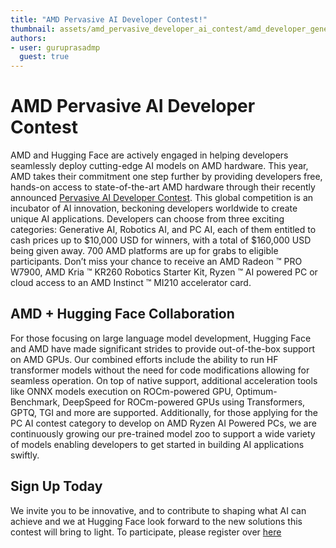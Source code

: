```yaml
---
title: "AMD Pervasive AI Developer Contest!"
thumbnail: assets/amd_pervasive_developer_ai_contest/amd_developer_general_abstract.jpg
authors:
- user: guruprasadmp
  guest: true
---
```


# AMD Pervasive AI Developer Contest

AMD and Hugging Face are actively engaged in helping developers seamlessly deploy cutting-edge AI models on AMD hardware. 
This year, AMD takes their commitment one step further by providing developers free, hands-on access to state-of-the-art AMD hardware through their recently announced [Pervasive AI Developer Contest](https://www.hackster.io/contests/amd2023#challengeNav). 
This global competition is an incubator of AI innovation, beckoning developers worldwide to create unique AI applications.
Developers can choose from three exciting categories: Generative AI, Robotics AI, and PC AI, each of them entitled to cash prices up to $10,000 USD for winners, with a total of $160,000 USD being given away.
700 AMD platforms are up for grabs to eligible participants. 
Don’t miss your chance to receive an AMD Radeon ™ PRO W7900, AMD Kria ™ KR260 Robotics Starter Kit, Ryzen ™ AI powered PC or cloud access to an AMD Instinct ™ MI210 accelerator card.

## AMD + Hugging Face Collaboration
For those focusing on large language model development, Hugging Face and AMD have made significant strides to provide out-of-the-box support on AMD GPUs. 
Our combined efforts include the ability to run HF transformer models without the need for code modifications allowing for seamless operation. 
On top of native support, additional acceleration tools like ONNX models execution on ROCm-powered GPU, Optimum-Benchmark, DeepSpeed for ROCm-powered GPUs using Transformers, GPTQ, TGI and more are supported.
Additionally, for those applying for the PC AI contest category to develop on AMD Ryzen AI Powered PCs, we are continuously growing our pre-trained model zoo to support a wide variety of models enabling developers to get started in building AI applications swiftly.


## Sign Up Today
We invite you to be innovative, and to contribute to shaping what AI can achieve and we at Hugging Face look forward to the new solutions this contest will bring to light. 
To participate, please register over [here](https://www.hackster.io/contests/amd2023#challengeNav)

